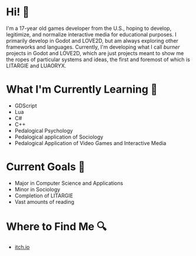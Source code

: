 # Hi! 👋
I'm a 17-year old games developer from the U.S., hoping to develop, legitimize, and normalize interactive media for educational purposes. I primarily develop in Godot and LOVE2D, but am always exploring other frameworks and languages. Currently, I'm developing what I call *burner* projects in Godot and LOVE2D, which are just projects meant to show me the ropes of particular systems and ideas, the first and foremost of which is LITARGIE and LUAORYX.

# What I'm Currently Learning 📖
- GDScript
- Lua
- C#
- C++
- Pedalogical Psychology 
- Pedalogical application of Sociology
- Pedalogical Application of Video Games and Interactive Media

# Current Goals 🔴
- Major in Computer Science and Applications
- Minor in Sociology
- Completion of LITARGIE
- Vast amounts of reading

# Where to Find Me 🔍
- [itch.io](https://aldats.itch.io/)

<!---
azmec/azmec is a ✨ special ✨ repository because its `README.md` (this file) appears on your GitHub profile.
You can click the Preview link to take a look at your changes.
--->
